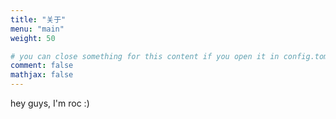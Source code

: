 ```yaml
---
title: "关于"
menu: "main"
weight: 50

# you can close something for this content if you open it in config.toml.
comment: false
mathjax: false
---
```


hey guys, I'm roc :)
